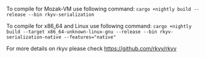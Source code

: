 
To compile for Mozak-VM use following command:
`cargo +nightly build --release --bin rkyv-serialization`

To compile for x86_64 and Linux use following command:
`cargo +nightly build --target x86_64-unknown-linux-gnu --release --bin rkyv-serialization-native --features="native"`

For more details on rkyv please check https://github.com/rkyv/rkyv
